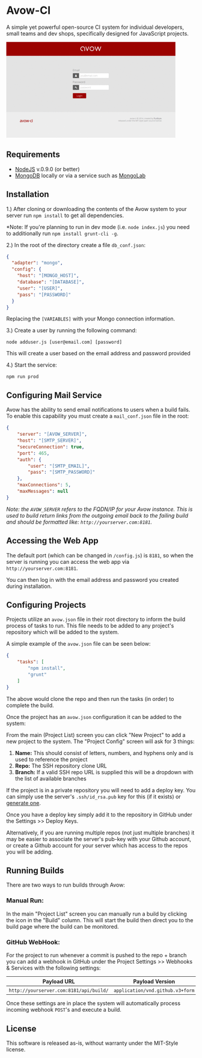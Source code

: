 # Avow-CI

A simple yet powerful open-source CI system for individual developers, small teams
and dev shops, specifically designed for JavaScript projects.

![avow-screens](avow-demo.gif)

## Requirements

* [NodeJS](http://nodejs.org) v.0.9.0 (or better)
* [MongoDB](http://www.mongodb.com/) locally or via a service such as [MongoLab](http://mongolab.com)

## Installation

1.) After cloning or downloading the contents of the Avow system to your server run
`npm install` to get all dependencies.

*Note: If you're planning to run in dev mode (i.e. `node index.js`) you need to
additionally run `npm install grunt-cli -g`.

2.) In the root of the directory create a file `db_conf.json`:

```json
{
  "adapter": "mongo",
  "config": {
    "host": "[MONGO_HOST]",
    "database": "[DATABASE]",
    "user": "[USER]",
    "pass": "[PASSWORD]"
  }
}
```

Replacing the `[VARIABLES]` with your Mongo connection information.

3.) Create a user by running the following command:

```
node adduser.js [user@email.com] [password]
```

This will create a user based on the email address and password provided

4.) Start the service:

```
npm run prod
```

## Configuring Mail Service

Avow has the ability to send email notifications to users when a build fails. To
enable this capability you must create a `mail_conf.json` file in the root:

```json
{
    "server": "[AVOW_SERVER]",
    "host": "[SMTP_SERVER]",
    "secureConnection": true,
    "port": 465,
    "auth": {
        "user": "[SMTP_EMAIL]",
        "pass": "[SMTP_PASSWORD]"
    },
    "maxConnections": 5,
    "maxMessages": null
}
```

*Note: the `AVOW_SERVER` refers to the FQDN/IP for your Avow instance. This is used
to build return links from the outgoing email back to the failing build and should
be formatted like: `http://yourserver.com:8181`.*

## Accessing the Web App

The default port (which can be changed in `/config.js`) is `8181`, so when the
server is running you can access the web app via `http://yourserver.com:8181`.

You can then log in with the email address and password you created during installation.

## Configuring Projects

Projects utilize an `avow.json` file in their root directory to inform the build
process of tasks to run. This file needs to be added to any project's repository
which will be added to the system.

A simple example of the `avow.json` file can be seen below:

```json
{
    "tasks": [
        "npm install",
        "grunt"
    ]
}
```

The above would clone the repo and then run the tasks (in order) to complete the
build.

Once the project has an `avow.json` configuration it can be added to the system:

From the main (Project List) screen you can click "New Project" to add a new
project to the system. The "Project Config" screen will ask for 3 things:

1. **Name:** This should consist of letters, numbers, and hyphens only and is used to reference the project
2. **Repo:** The SSH repository clone URL
3. **Branch:** If a valid SSH repo URL is supplied this will be a dropdown with the list of available branches

If the project is in a private repository you will need to add a deploy key. You
can simply use the server's `.ssh/id_rsa.pub` key for this (if it exists) or
[generate one](https://help.github.com/articles/generating-ssh-keys).

Once you have a deploy key simply add it to the repository in GitHub under the
Settings >> Deploy Keys.

Alternatively, if you are running multiple repos (not just multiple branches) it 
may be easier to associate the server's pub-key with your Github account, or create 
a Github account for your server which has access to the repos you will be adding.

## Running Builds

There are two ways to run builds through Avow:

### Manual Run:

In the main "Project List" screen you can manually run a build by clicking the icon
in the "Build" column. This will start the build then direct you to the build page
where the build can be monitored.

### GitHub WebHook:

For the project to run whenever a commit is pushed to the repo + branch you can
add a webhook in GitHub under the Project Settings >> Webhooks & Services with the
following settings:

| **Payload URL**                         | **Payload Version**              |
|-----------------------------------------|----------------------------------|
| `http://yourserver.com:8181/api/build/` | `application/vnd.github.v3+form` |

Once these settings are in place the system will automatically process incoming
webhook `POST`'s and execute a build.

## License

This software is released as-is, without warranty under the MIT-Style license.
